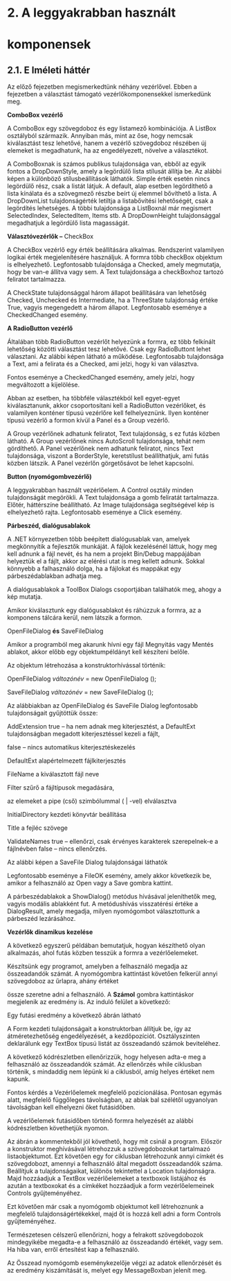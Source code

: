 # 2. A leggyakrabban használt

# komponensek

## 2.1. E lméleti háttér

Az előző fejezetben megismerkedtünk néhány vezérlővel. Ebben a fejezetben a választást
támogató vezérlőkomponensekkel ismerkedünk meg.

**ComboBox vezérlő**

A ComboBox egy szövegdoboz és egy listamező kombinációja. A ListBox osztályból
származik. Annyiban más, mint az őse, hogy nemcsak kiválasztást tesz lehetővé, hanem a
vezérlő szövegdoboz részében új elemeket is megadhatunk, ha az engedélyezett, növelve a
választékot.

A ComboBoxnak is számos publikus tulajdonsága van, ebből az egyik fontos a
DropDownStyle, amely a legördülő lista stílusát állítja be. Az alábbi képen a különböző
stílusbeállítások láthatók. Simple érték esetén nincs legördülő rész, csak a listát látjuk. A
default, alap esetben legördíthető a lista kínálata és a szövegmező részbe beírt új elemmel
bővíthető a lista. A DropDownList tulajdonságérték letiltja a listabővítési lehetőségét, csak a
legördítés lehetséges. A többi tulajdonsága a ListBoxnál már megismert SelectedIndex,
SelectedItem, Items stb. A DropDownHeight tulajdonsággal megadhatjuk a legördülő lista
magasságát.


**Választóvezérlők –** CheckBox

A CheckBox vezérlő egy érték beállítására alkalmas. Rendszerint valamilyen logikai érték
megjelenítésére használjuk. A formra több checkBox objektum is elhelyezhető. Legfontosabb
tulajdonsága a Checked, amely megmutatja, hogy be van-e állítva vagy sem. A Text
tulajdonsága a checkBoxhoz tartozó feliratot tartalmazza.

A CheckState tulajdonsággal három állapot beállítására van lehetőség Checked, Unchecked
és Intermediate, ha a ThreeState tulajdonság értéke True, vagyis megengedett a három
állapot. Legfontosabb eseménye a CheckedChanged esemény.

**A RadioButton vezérlő**

Általában több RadioButton vezérlőt helyezünk a formra, ez több felkínált lehetőség közötti
választást tesz lehetővé. Csak egy RadioButtont lehet választani. Az alábbi képen látható a
működése. Legfontosabb tulajdonsága a Text, ami a felirata és a Checked, ami jelzi, hogy ki
van választva.


Fontos eseménye a CheckedChanged esemény, amely jelzi, hogy megváltozott a kijelölése.

Abban az esetben, ha többféle választékból kell egyet-egyet kiválasztanunk, akkor
csoportosítani kell a RadioButton vezérlőket, és valamilyen konténer típusú vezérlőre kell
felhelyeznünk. Ilyen konténer típusú vezérlő a formon kívül a Panel és a Group vezérlő.

A Group vezérlőnek adhatunk feliratot, Text tulajdonság, s ez futás közben látható. A Group
vezérlőnek nincs AutoScroll tulajdonsága, tehát nem gördíthető. A Panel vezérlőnek nem
adhatunk feliratot, nincs Text tulajdonsága, viszont a BorderStyle, keretstílust beállíthatjuk,
ami futás közben látszik. A Panel vezérlőn görgetősávot be lehet kapcsolni.

**Button (nyomógombvezérlő)**

A leggyakrabban használt vezérlőelem. A Control osztály minden tulajdonságát megörökli. A
Text tulajdonsága a gomb feliratát tartalmazza. Előtér, háttérszíne beállítható. Az Image
tulajdonsága segítségével kép is elhelyezhető rajta. Legfontosabb eseménye a Click
esemény.

**Párbeszéd, dialógusablakok**

A .NET környezetben több beépített dialógusablak van, amelyek megkönnyítik a fejlesztők
munkáját. A fájlok kezelésénél láttuk, hogy meg kell adnunk a fájl nevét, és ha nem a projekt
Bin/Debug mappájában helyeztük el a fájlt, akkor az elérési utat is meg kellett adnunk.
Sokkal könnyebb a falhasználó dolga, ha a fájlokat és mappákat egy párbeszédablakban
adhatja meg.

A dialógusablakok a ToolBox Dialogs csoportjában találhatók meg, ahogy a kép mutatja.


Amikor kiválasztunk egy dialógusablakot és ráhúzzuk a formra, az a komponens tálcára
kerül, nem látszik a formon.

OpenFileDialog **és** SaveFileDialog

Amikor a programból meg akarunk hívni egy fájl Megnyitás vagy Mentés ablakot, akkor előbb
egy objektumpéldányt kell készíteni belőle.

Az objektum létrehozása a konstruktorhívással történik:

OpenFileDialog _változónév_ = new OpenFileDialog ();

SaveFileDialog _változónév_ = new SaveFileDialog ();

Az alábbiakban az OpenFileDialog és SaveFile Dialog legfontosabb tulajdonságait gyűjtöttük
össze:

AddExtension true _–_ ha nem adnak meg kiterjesztést, a DefaultExt tulajdonságban
megadott kiterjesztéssel kezeli a fájlt,

false _–_ nincs automatikus kiterjesztéskezelés

DefaultExt alapértelmezett fájlkiterjesztés

FileName a kiválasztott fájl neve

Filter szűrő a fájltípusok megadására,

az elemeket a pipe (cső) szimbólummal ( | -vel) elválasztva

InitialDirectory kezdeti könyvtár beállítása

Title a fejléc szövege

ValidateNames true _–_ ellenőrzi, csak érvényes karakterek szerepelnek-e a
fájlnévben
false _–_ nincs ellenőrzés.


Az alábbi képen a SaveFile Dialog tulajdonságai láthatók

Legfontosabb eseménye a FileOK esemény, amely akkor következik be, amikor a
felhasználó az Open vagy a Save gombra kattint.

A párbeszédablakok a ShowDialog() metódus hívásával jeleníthetők meg, vagyis modális
ablakként fut. A metódushívás visszatérési értéke a DialogResult, amely megadja, milyen
nyomógombot választottunk a párbeszéd lezárásához.

**Vezérlők dinamikus kezelése**

A következő egyszerű példában bemutatjuk, hogyan készíthető olyan alkalmazás, ahol futás
közben tesszük a formra a vezérlőelemeket.

Készítsünk egy programot, amelyben a felhasználó megadja az összeadandók számát. A
nyomógombra kattintást követően felkerül annyi szövegdoboz az űrlapra, ahány értéket


össze szeretne adni a felhasználó. A **Számol** gombra kattintáskor megjelenik az eredmény
is. Az induló felület a következő:

Egy futási eredmény a következő ábrán látható

A Form kezdeti tulajdonságait a konstruktorban állítjuk be, így az átméretezhetőség
engedélyezését, a kezdőpozíciót. Osztályszinten deklarálunk egy TextBox típusú listát az
összeadandó számok beviteléhez.


A következő kódrészletben ellenőrizzük, hogy helyesen adta-e meg a felhasználó az
összeadandók számát. Az ellenőrzés while ciklusban történik, s mindaddig nem lépünk ki a
ciklusból, amíg helyes értéket nem kapunk.

Fontos kérdés a Vezérlőelemek megfelelő pozicionálása. Pontosan egymás alatt, megfelelő
függőleges távolságban, az ablak bal szélétől ugyanolyan távolságban kell elhelyezni őket
futásidőben.

A vezérlőelemek futásidőben történő formra helyezését az alábbi kódrészletben követhetjük
nyomon.


Az ábrán a kommentekből jól követhető, hogy mit csinál a program. Először a konstruktor
meghívásával létrehozzuk a szövegdobozokat tartalmazó listaobjektumot. Ezt követően egy
for ciklusban létrehozunk annyi címkét és szövegdobozt, amennyi a felhasználó által
megadott összeadandók száma. Beállítjuk a tulajdonságaikat, különös tekintettel a Location
tulajdonságra. Majd hozzáadjuk a TextBox vezérlőelemeket a textboxok listájához és azután
a textboxokat és a címkéket hozzáadjuk a form vezérlőelemeinek Controls gyűjteményéhez.

Ezt követően már csak a nyomógomb objektumot kell létrehoznunk a megfelelő
tulajdonságértékekkel, majd őt is hozzá kell adni a form Controls gyűjteményéhez.


Természetesen célszerű ellenőrizni, hogy a felrakott szövegdobozok mindegyikébe
megadta-e a felhasználó az összeadandó értékét, vagy sem. Ha hiba van, erről értesítést
kap a felhasználó.

Az Összead nyomógomb eseménykezelője végzi az adatok ellenőrzését és az eredmény
kiszámítását is, melyet egy MessageBoxban jelenít meg.



